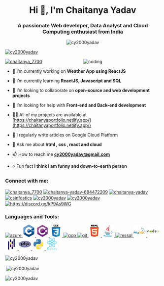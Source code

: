 <h1 align="center">Hi 👋, I'm Chaitanya Yadav</h1>
<h3 align="center">A passionate Web developer, Data Analyst and Cloud Computing enthusiast from India</h3>



<div style="text-align:center;">
  <img src="https://komarev.com/ghpvc/?username=cy2000yadav&label=Profile%20views&color=0e75b6&style=flat" alt="cy2000yadav" />
</div>


<p align="left"> 
  <a href="https://github.com/ryo-ma/github-profile-trophy">
    <img src="https://github-profile-trophy.vercel.app/?username=cy2000yadav&theme=onedark" alt="cy2000yadav" />
  </a> 
</p>
<img align="right" alt="coding" width="250" src="https://camo.githubusercontent.com/c1dcb74cc1c1835b1d716f5051499a2814c683c806b15f04b0eba492863703e9/68747470733a2f2f63646e2e6472696262626c652e636f6d2f75736572732f3733303730332f73637265656e73686f74732f363538313234332f6176656e746f2e676966">


<p align="left"> <a href="https://twitter.com/chaitanya_7700" target="blank"><img src="https://img.shields.io/twitter/follow/chaitanya_7700?logo=twitter&style=for-the-badge" alt="chaitanya_7700" /></a> </p>

- 🔭 I’m currently working on **Weather App using ReactJS**

- 🌱 I’m currently learning **ReactJS, Javascript and SQL**

- 👯 I’m looking to collaborate on **open-source and web development projects**

- 🤝 I’m looking for help with **Front-end and Back-end development**

- 👨‍💻 All of my projects are available at [https://chaitanyaportfolio.netlify.app/](https://chaitanyaportfolio.netlify.app/)

- 📝 I regularly write articles on Google Cloud Platform

- 💬 Ask me about **html , css , react and cloud**

- 📫 How to reach me **cy2000yadav@gmail.com**

- ⚡ Fun fact **I think I am funny and down-to-earth person**

<h3 align="left">Connect with me:</h3>
<p align="left">
<a href="https://twitter.com/chaitanya_7700" target="blank"><img align="center" src="https://raw.githubusercontent.com/rahuldkjain/github-profile-readme-generator/master/src/images/icons/Social/twitter.svg" alt="chaitanya_7700" height="30" width="40" /></a>
<a href="https://linkedin.com/in/chaitanya-yadav-684472209" target="blank"><img align="center" src="https://raw.githubusercontent.com/rahuldkjain/github-profile-readme-generator/master/src/images/icons/Social/linked-in-alt.svg" alt="chaitanya-yadav-684472209" height="30" width="40" /></a>
<a href="https://stackoverflow.com/users/chaitanya-yadav" target="blank"><img align="center" src="https://raw.githubusercontent.com/rahuldkjain/github-profile-readme-generator/master/src/images/icons/Social/stack-overflow.svg" alt="chaitanya-yadav" height="30" width="40" /></a>
<a href="https://www.youtube.com/c/csinfostics" target="blank"><img align="center" src="https://raw.githubusercontent.com/rahuldkjain/github-profile-readme-generator/master/src/images/icons/Social/youtube.svg" alt="csinfostics" height="30" width="40" /></a>
<a href="https://www.leetcode.com/cy2000yadav" target="blank"><img align="center" src="https://raw.githubusercontent.com/rahuldkjain/github-profile-readme-generator/master/src/images/icons/Social/leet-code.svg" alt="cy2000yadav" height="30" width="40" /></a>
<a href="https://auth.geeksforgeeks.org/user/cy2000yadav" target="blank"><img align="center" src="https://raw.githubusercontent.com/rahuldkjain/github-profile-readme-generator/master/src/images/icons/Social/geeks-for-geeks.svg" alt="cy2000yadav" height="30" width="40" /></a>
<a href="https://discord.gg/https://discord.gg/kP9As9WG" target="blank"><img align="center" src="https://raw.githubusercontent.com/rahuldkjain/github-profile-readme-generator/master/src/images/icons/Social/discord.svg" alt="https://discord.gg/kP9As9WG" height="30" width="40" /></a>
</p>

<h3 align="left">Languages and Tools:</h3>
<p align="left"> <a href="https://azure.microsoft.com/en-in/" target="_blank" rel="noreferrer"> <img src="https://www.vectorlogo.zone/logos/microsoft_azure/microsoft_azure-icon.svg" alt="azure" width="40" height="40"/> </a> <a href="https://www.w3schools.com/cpp/" target="_blank" rel="noreferrer"> <img src="https://raw.githubusercontent.com/devicons/devicon/master/icons/cplusplus/cplusplus-original.svg" alt="cplusplus" width="40" height="40"/> </a> <a href="https://www.w3schools.com/cs/" target="_blank" rel="noreferrer"> <img src="https://raw.githubusercontent.com/devicons/devicon/master/icons/csharp/csharp-original.svg" alt="csharp" width="40" height="40"/> </a> <a href="https://www.w3schools.com/css/" target="_blank" rel="noreferrer"> <img src="https://raw.githubusercontent.com/devicons/devicon/master/icons/css3/css3-original-wordmark.svg" alt="css3" width="40" height="40"/> </a> <a href="https://cloud.google.com" target="_blank" rel="noreferrer"> <img src="https://www.vectorlogo.zone/logos/google_cloud/google_cloud-icon.svg" alt="gcp" width="40" height="40"/> </a> <a href="https://git-scm.com/" target="_blank" rel="noreferrer"> <img src="https://www.vectorlogo.zone/logos/git-scm/git-scm-icon.svg" alt="git" width="40" height="40"/> </a> <a href="https://www.w3.org/html/" target="_blank" rel="noreferrer"> <img src="https://raw.githubusercontent.com/devicons/devicon/master/icons/html5/html5-original-wordmark.svg" alt="html5" width="40" height="40"/> </a> <a href="https://www.java.com" target="_blank" rel="noreferrer"> <img src="https://raw.githubusercontent.com/devicons/devicon/master/icons/java/java-original.svg" alt="java" width="40" height="40"/> </a> <a href="https://www.microsoft.com/en-us/sql-server" target="_blank" rel="noreferrer"> <img src="https://www.svgrepo.com/show/303229/microsoft-sql-server-logo.svg" alt="mssql" width="40" height="40"/> </a> <a href="https://www.mysql.com/" target="_blank" rel="noreferrer"> <img src="https://raw.githubusercontent.com/devicons/devicon/master/icons/mysql/mysql-original-wordmark.svg" alt="mysql" width="40" height="40"/> </a> <a href="https://nodejs.org" target="_blank" rel="noreferrer"> <img src="https://raw.githubusercontent.com/devicons/devicon/master/icons/nodejs/nodejs-original-wordmark.svg" alt="nodejs" width="40" height="40"/> </a> <a href="https://pandas.pydata.org/" target="_blank" rel="noreferrer"> <img src="https://raw.githubusercontent.com/devicons/devicon/2ae2a900d2f041da66e950e4d48052658d850630/icons/pandas/pandas-original.svg" alt="pandas" width="40" height="40"/> </a> <a href="https://www.php.net" target="_blank" rel="noreferrer"> <img src="https://raw.githubusercontent.com/devicons/devicon/master/icons/php/php-original.svg" alt="php" width="40" height="40"/> </a> <a href="https://www.python.org" target="_blank" rel="noreferrer"> <img src="https://raw.githubusercontent.com/devicons/devicon/master/icons/python/python-original.svg" alt="python" width="40" height="40"/> </a> <a href="https://reactjs.org/" target="_blank" rel="noreferrer"> <img src="https://raw.githubusercontent.com/devicons/devicon/master/icons/react/react-original-wordmark.svg" alt="react" width="40" height="40"/> </a> </p>

<p><img align="left" src="https://github-readme-stats.vercel.app/api/top-langs?username=cy2000yadav&show_icons=true&locale=en&layout=compact" alt="cy2000yadav" /></p><br>

<p>&nbsp;<img align="center" src="https://github-readme-stats.vercel.app/api?username=cy2000yadav&show_icons=true&locale=en" alt="cy2000yadav" /></p>

<p><img align="center" src="https://github-readme-streak-stats.herokuapp.com/?user=cy2000yadav&" alt="cy2000yadav" /></p>
